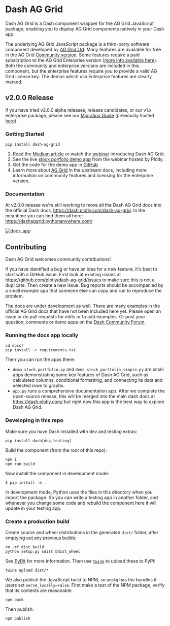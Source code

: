 # Dash AG Grid

Dash AG Grid is a Dash component wrapper for the AG Grid JavaScript package, enabling you to display AG Grid components natively in your Dash app.

The underlying AG Grid JavaScript package is a third-party software component developed by [AG Grid Ltd](http://www.ag-grid.com/). Many features are available for free in the AG Grid [Community version](https://github.com/ag-grid/ag-grid). Some features require a paid subscription to the AG Grid Enterprise version ([more info available here](https://www.ag-grid.com/license-pricing.php)). Both the community and enterprise versions are included in this component, but the enterprise features require you to provide a valid AG Grid license key. The demos which use Enterprise features are clearly marked.


## v2.0.0 Release

If you have tried v2.0.0 alpha releases, release candidates, or our v1.x enterprise package, please see our [Migration Guide](https://dash.plotly.com/dash-ag-grid/migration-guide) (previously hosted [here](https://dashaggrid.pythonanywhere.com/getting-started/migration-guide)).


### Getting Started

`pip install dash-ag-grid`

1. Read the [Medium article](https://medium.com/plotly/announcing-dash-ag-grid-fbb4a1c83e62#:~:text=Dash%20AG%20Grid%20is%20a,grid%20accessible%20to%20our%20customers) or watch the [webinar](https://www.youtube.com/watch?v=Ggekq7C5pz4?utm_source=Webinar%3A+AG+Grid+1%2F26%2F23&utm_medium=medium_article&utm_content=AnnouncingDashAGGrids) introducing Dash AG Grid.
2. See the live [stock portfolio demo app](https://sales-demo.plotly.com/dash-ag-grid) from the webinar hosted by Plotly.
3. Get the code for the demo app in [GitHub](https://github.com/plotly/dash-ag-grid/blob/dev/docs/demo_stock_portfolio.py)
4. Learn more about [AG Grid](https://www.ag-grid.com/react-data-grid) in the upstream docs, including more information on community features and licensing for the enterprise version.


### Documentation
At v2.0.0 release we're still working to move all the Dash AG Grid docs into the official Dash docs, https://dash.plotly.com/dash-ag-grid.
In the meantime you can find them all here: https://dashaggrid.pythonanywhere.com/

![docs_app](https://user-images.githubusercontent.com/72614349/233876110-4a29348c-d8e3-4114-b152-bf97f934eac8.png)


## Contributing

Dash AG Grid welcomes community contributions!

If you have identified a bug or have an idea for a new feature, it's best to start with a GitHub issue. First look at existing issues at https://github.com/plotly/dash-ag-grid/issues to make sure this is not a duplicate. Then create a new issue. Bug reports should be accompanied by a small example app that someone else can copy and run to reproduce the problem.

The docs are under development as well. There are many examples in the official AG Grid docs that have not been included here yet. Please open an issue or do pull requests for edits or to add examples. Or post your question, comments or demo apps on the [Dash Community Forum](https://community.plotly.com/).

### Running the docs app locally
```
cd docs/
pip install -r requirements.txt
```
Then you can run the apps there:
- `demo_stock_portfolio.py` and `demo_stock_portfolio_simple.py` are small apps demonstrating some key features of Dash AG Grid, such as calculated columns, conditional formatting, and connecting its data and selected rows to graphs.
- `app.py` runs a comprehensive documentation app. After we complete the open-source release, this will be merged into the main dash docs at https://dash.plotly.com/ but right now this app is the best way to explore Dash AG Grid.

### Developing in this repo

Make sure you have Dash installed with dev and testing extras:
```
pip install dash[dev,testing]
```
Build the component (from the root of this repo):
```
npm i
npm run build
```
Now install the component in development mode:
```
$ pip install -e .
```
In development mode, Python uses the files in this directory when you import the package. So you can write a testing app in another folder, and whenever you change some code and rebuild the component here it will update in your testing app.

### Create a production build

Create source and wheel distributions in the generated `dist/` folder, after emptying out any previous builds:
```
rm -rf dist build
python setup.py sdist bdist_wheel
```
See [PyPA](https://packaging.python.org/guides/distributing-packages-using-setuptools/#packaging-your-project)
for more information.
Then use [`twine`](https://pypi.org/project/twine/) to upload these to PyPI:
```
twine upload dist/*
```
We also publish the JavaScript build to NPM, so `unpkg` has the bundles if users set `serve_locally=False`. First make a test of the NPM package, verify that its contents are reasonable:
```
npm pack
```
Then publish:
```
npm publish
```